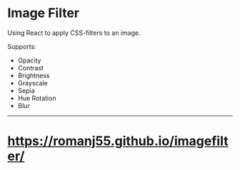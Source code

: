 # Image Filter
Using React to apply CSS-filters to an image.

Supports:
  - Opacity
  - Contrast
  - Brightness
  - Grayscale
  - Sepia
  - Hue Rotation
  - Blur

---

# https://romanj55.github.io/imagefilter/
